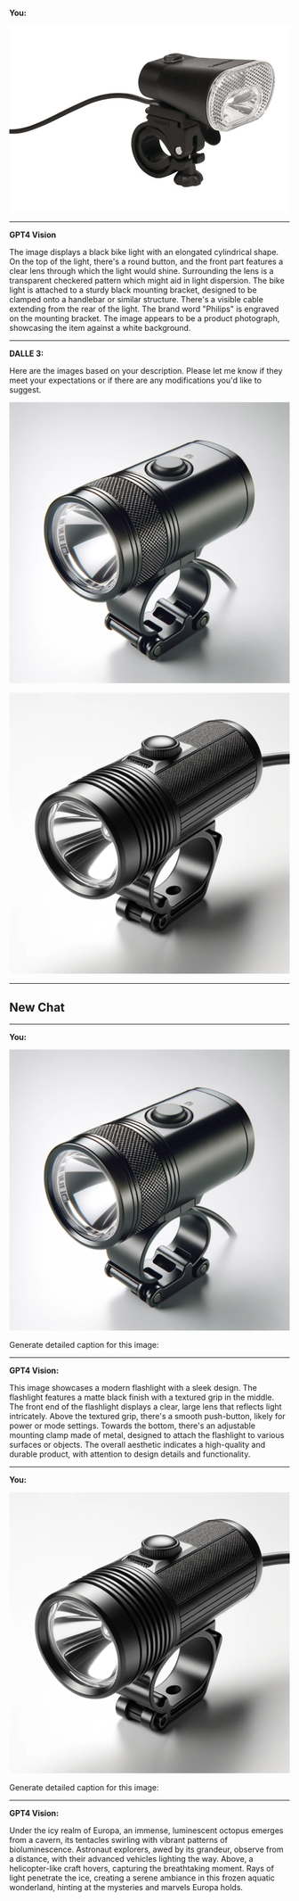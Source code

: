 **You:**

![anything](/1163107363637706862-dalle3-0.jpeg)

------------------

**GPT4 Vision**

The image displays a black bike light with an elongated cylindrical shape. On the top of the light, there's a round button, and the front part features a clear lens through which the light would shine. Surrounding the lens is a transparent checkered pattern which might aid in light dispersion. The bike light is attached to a sturdy black mounting bracket, designed to be clamped onto a handlebar or similar structure. There's a visible cable extending from the rear of the light. The brand word "Philips" is engraved on the mounting bracket. The image appears to be a product photograph, showcasing the item against a white background.

------------------

**DALLE 3:**

Here are the images based on your description. Please let me know if they meet your expectations or if there are any modifications you'd like to suggest.


![anything](/1163107363637706862-dalle3-1.png)


![anything](/1163107363637706862-dalle3-2.png)


------------------

## New Chat

------------------

**You:**

![Europa](/1163107363637706862-dalle3-1.png)

Generate detailed caption for this image:

------------------

**GPT4 Vision:**

This image showcases a modern flashlight with a sleek design. The flashlight features a matte black finish with a textured grip in the middle. The front end of the flashlight displays a clear, large lens that reflects light intricately. Above the textured grip, there's a smooth push-button, likely for power or mode settings. Towards the bottom, there's an adjustable mounting clamp made of metal, designed to attach the flashlight to various surfaces or objects. The overall aesthetic indicates a high-quality and durable product, with attention to design details and functionality.

------------------

**You:**

![Europa](/1163107363637706862-dalle3-2.png)

Generate detailed caption for this image:

------------------

**GPT4 Vision:**

Under the icy realm of Europa, an immense, luminescent octopus emerges from a cavern, its tentacles swirling with vibrant patterns of bioluminescence. Astronaut explorers, awed by its grandeur, observe from a distance, with their advanced vehicles lighting the way. Above, a helicopter-like craft hovers, capturing the breathtaking moment. Rays of light penetrate the ice, creating a serene ambiance in this frozen aquatic wonderland, hinting at the mysteries and marvels Europa holds.
